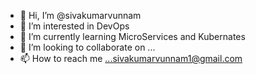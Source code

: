 - 👋 Hi, I’m @sivakumarvunnam
- 👀 I’m interested in DevOps
- 🌱 I’m currently learning MicroServices and Kubernates
- 💞️ I’m looking to collaborate on ...
- 📫 How to reach me ...sivakumarvunnam1@gmail.com

<!---
sivakumarvunnam/sivakumarvunnam is a ✨ special ✨ repository because its `README.md` (this file) appears on your GitHub profile.
You can click the Preview link to take a look at your changes.
--->
